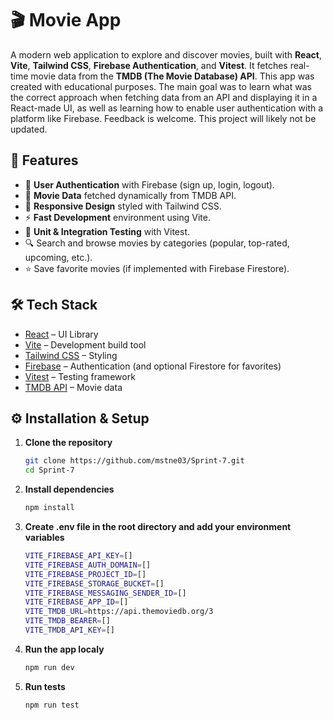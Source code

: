 # 🎬 Movie App  

A modern web application to explore and discover movies, built with **React**, **Vite**, **Tailwind CSS**, **Firebase Authentication**, and **Vitest**. It fetches real-time movie data from the **TMDB (The Movie Database) API**. This app was created with educational purposes. The main goal was to learn what was the correct approach when fetching data from an API and displaying it in a React-made UI, as well as learning how to enable user authentication with a platform like Firebase. Feedback is welcome. This project will likely not be updated.

## 🚀 Features  
- 🔑 **User Authentication** with Firebase (sign up, login, logout).  
- 🎥 **Movie Data** fetched dynamically from TMDB API.  
- 📱 **Responsive Design** styled with Tailwind CSS.  
- ⚡ **Fast Development** environment using Vite.  
- 🧪 **Unit & Integration Testing** with Vitest.  
- 🔍 Search and browse movies by categories (popular, top-rated, upcoming, etc.).  
- ⭐ Save favorite movies (if implemented with Firebase Firestore).  

## 🛠️ Tech Stack  
- [React](https://react.dev/) – UI Library  
- [Vite](https://vitejs.dev/) – Development build tool  
- [Tailwind CSS](https://tailwindcss.com/) – Styling  
- [Firebase](https://firebase.google.com/) – Authentication (and optional Firestore for favorites)  
- [Vitest](https://vitest.dev/) – Testing framework  
- [TMDB API](https://www.themoviedb.org/documentation/api) – Movie data  

## ⚙️ Installation & Setup  

1. **Clone the repository**  
   ```bash
   git clone https://github.com/mstne03/Sprint-7.git
   cd Sprint-7
2. **Install dependencies**
   ```bash
   npm install
3. **Create .env file in the root directory and add your environment variables**
   ```bash
   VITE_FIREBASE_API_KEY=[]
   VITE_FIREBASE_AUTH_DOMAIN=[]
   VITE_FIREBASE_PROJECT_ID=[]
   VITE_FIREBASE_STORAGE_BUCKET=[]
   VITE_FIREBASE_MESSAGING_SENDER_ID=[]
   VITE_FIREBASE_APP_ID=[]
   VITE_TMDB_URL=https://api.themoviedb.org/3
   VITE_TMDB_BEARER=[]
   VITE_TMDB_API_KEY=[]
4. **Run the app localy**
   ```bash
   npm run dev
5. **Run tests**
   ```bash
   npm run test
